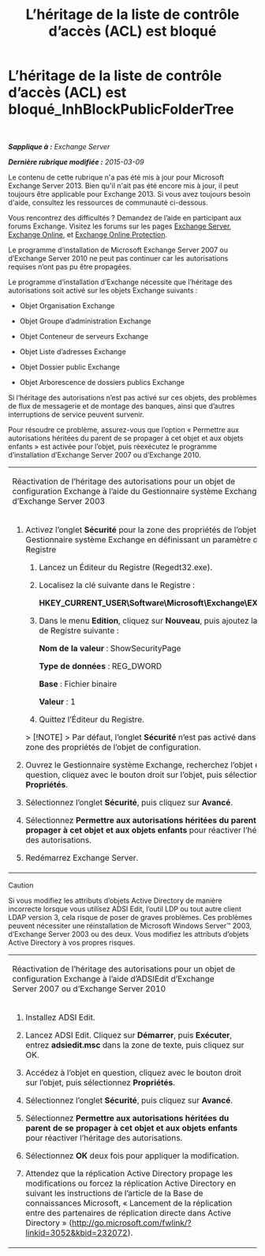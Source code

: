 ﻿---
title: 'L’héritage de la liste de contrôle d’accès (ACL) est bloqué'
TOCTitle: L’héritage de la liste de contrôle d’accès (ACL) est bloqué_InhBlockPublicFolderTree
ms:assetid: e3b89c8a-d6f8-4864-8bf0-35a78ce87cc4
ms:mtpsurl: https://technet.microsoft.com/fr-fr/library/ms.exch.setupreadiness.inhblockpublicfoldertree(v=EXCHG.150)
ms:contentKeyID: 50479410
ms.date: 05/23/2018
mtps_version: v=EXCHG.150
ms.translationtype: MT
---

# L’héritage de la liste de contrôle d’accès (ACL) est bloqué\_InhBlockPublicFolderTree

 

_**Sapplique à :** Exchange Server_

_**Dernière rubrique modifiée :** 2015-03-09_

Le contenu de cette rubrique n'a pas été mis à jour pour Microsoft Exchange Server 2013. Bien qu'il n'ait pas été encore mis à jour, il peut toujours être applicable pour Exchange 2013. Si vous avez toujours besoin d'aide, consultez les ressources de communauté ci-dessous.

Vous rencontrez des difficultés ? Demandez de l’aide en participant aux forums Exchange. Visitez les forums sur les pages [Exchange Server](https://go.microsoft.com/fwlink/p/?linkid=60612), [Exchange Online](https://go.microsoft.com/fwlink/p/?linkid=267542), et [Exchange Online Protection](https://go.microsoft.com/fwlink/p/?linkid=285351).

Le programme d’installation de Microsoft Exchange Server 2007 ou d’Exchange Server 2010 ne peut pas continuer car les autorisations requises n’ont pas pu être propagées.

Le programme d’installation d’Exchange nécessite que l’héritage des autorisations soit activé sur les objets Exchange suivants :

  - Objet Organisation Exchange

  - Objet Groupe d’administration Exchange

  - Objet Conteneur de serveurs Exchange

  - Objet Liste d’adresses Exchange

  - Objet Dossier public Exchange

  - Objet Arborescence de dossiers publics Exchange

Si l’héritage des autorisations n’est pas activé sur ces objets, des problèmes de flux de messagerie et de montage des banques, ainsi que d’autres interruptions de service peuvent survenir.

Pour résoudre ce problème, assurez-vous que l’option « Permettre aux autorisations héritées du parent de se propager à cet objet et aux objets enfants » est activée pour l’objet, puis réexécutez le programme d’installation d’Exchange Server 2007 ou d’Exchange 2010.


<table>
<colgroup>
<col style="width: 100%" />
</colgroup>
<tbody>
<tr class="odd">
<td><p>Réactivation de l’héritage des autorisations pour un objet de configuration Exchange à l’aide du Gestionnaire système Exchange d’Exchange Server 2003</p></td>
</tr>
<tr class="even">
<td><ol>
<li><p>Activez l’onglet <strong>Sécurité</strong> pour la zone des propriétés de l’objet du Gestionnaire système Exchange en définissant un paramètre de Registre</p>
<ol>
<li><p>Lancez un Éditeur du Registre (Regedt32.exe).</p></li>
<li><p>Localisez la clé suivante dans le Registre :</p>
<p><strong>HKEY_CURRENT_USER\Software\Microsoft\Exchange\EXAdmin</strong></p></li>
<li><p>Dans le menu <strong>Edition</strong>, cliquez sur <strong>Nouveau</strong>, puis ajoutez la valeur de Registre suivante :</p>
<p><strong>Nom de la valeur</strong> : ShowSecurityPage</p>
<p><strong>Type de données</strong> : REG_DWORD</p>
<p><strong>Base</strong> : Fichier binaire</p>
<p><strong>Valeur</strong> : 1</p></li>
<li><p>Quittez l’Éditeur du Registre.</p></li>
</ol>
> [!NOTE]
> Par défaut, l’onglet <strong>Sécurité</strong> n’est pas activé dans la zone des propriétés de l’objet de configuration.

</li>
<li><p>Ouvrez le Gestionnaire système Exchange, recherchez l’objet en question, cliquez avec le bouton droit sur l’objet, puis sélectionnez <strong>Propriétés</strong>.</p></li>
<li><p>Sélectionnez l’onglet <strong>Sécurité</strong>, puis cliquez sur <strong>Avancé</strong>.</p></li>
<li><p>Sélectionnez <strong>Permettre aux autorisations héritées du parent de se propager à cet objet et aux objets enfants</strong> pour réactiver l’héritage des autorisations.</p></li>
<li><p>Redémarrez Exchange Server.</p></li>
</ol></td>
</tr>
</tbody>
</table>


> [!Caution]  
> Si vous modifiez les attributs d’objets Active Directory de manière incorrecte lorsque vous utilisez ADSI Edit, l’outil LDP ou tout autre client LDAP version 3, cela risque de poser de graves problèmes. Ces problèmes peuvent nécessiter une réinstallation de Microsoft Windows Server™ 2003, d’Exchange Server 2003 ou des deux. Vous modifiez les attributs d’objets Active Directory à vos propres risques.



<table>
<colgroup>
<col style="width: 100%" />
</colgroup>
<tbody>
<tr class="odd">
<td><p>Réactivation de l’héritage des autorisations pour un objet de configuration Exchange à l’aide d’ADSIEdit d’Exchange Server 2007 ou d’Exchange Server 2010</p></td>
</tr>
<tr class="even">
<td><ol>
<li><p>Installez ADSI Edit.</p></li>
<li><p>Lancez ADSI Edit. Cliquez sur <strong>Démarrer</strong>, puis <strong>Exécuter</strong>, entrez <strong>adsiedit.msc</strong> dans la zone de texte, puis cliquez sur OK.</p></li>
<li><p>Accédez à l’objet en question, cliquez avec le bouton droit sur l’objet, puis sélectionnez <strong>Propriétés</strong>.</p></li>
<li><p>Sélectionnez l’onglet <strong>Sécurité</strong>, puis cliquez sur <strong>Avancé</strong>.</p></li>
<li><p>Sélectionnez <strong>Permettre aux autorisations héritées du parent de se propager à cet objet et aux objets enfants</strong> pour réactiver l’héritage des autorisations.</p></li>
<li><p>Sélectionnez <strong>OK</strong> deux fois pour appliquer la modification.</p></li>
<li><p>Attendez que la réplication Active Directory propage les modifications ou forcez la réplication Active Directory en suivant les instructions de l’article de la Base de connaissances Microsoft, « Lancement de la réplication entre des partenaires de réplication directe dans Active Directory » (<a href="http://go.microsoft.com/fwlink/?linkid=3052&kbid=232072" class="uri">http://go.microsoft.com/fwlink/?linkid=3052&amp;kbid=232072</a>).</p></li>
</ol></td>
</tr>
</tbody>
</table>


